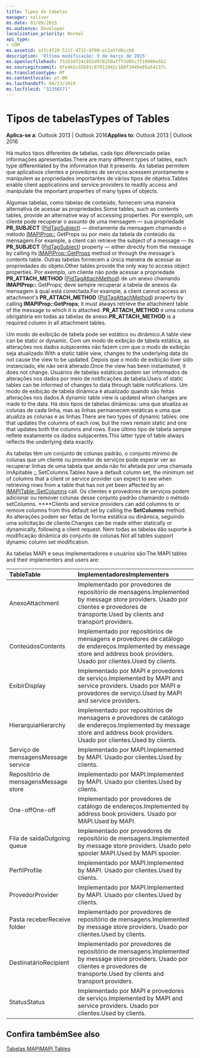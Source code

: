 ```yaml
---
title: Tipos de tabelas
manager: soliver
ms.date: 03/09/2015
ms.audience: Developer
localization_priority: Normal
api_type:
- COM
ms.assetid: a1fc4f20-511f-4721-8f09-ec2a5fd0ccb0
description: 'Última modificação: 9 de março de 2015'
ms.openlocfilehash: 732b3d724c855d978250afff3d05c7f19909a5b2
ms.sourcegitcommit: 8fe462c32b91c87911942c188f3445e85a54137c
ms.translationtype: MT
ms.contentlocale: pt-BR
ms.lasthandoff: 04/23/2019
ms.locfileid: "32356571"
---
```

# <a name="types-of-tables"></a><span data-ttu-id="e0f6d-103">Tipos de tabelas</span><span class="sxs-lookup"><span data-stu-id="e0f6d-103">Types of Tables</span></span>

  
  
<span data-ttu-id="e0f6d-104">**Aplica-se a**: Outlook 2013 | Outlook 2016</span><span class="sxs-lookup"><span data-stu-id="e0f6d-104">**Applies to**: Outlook 2013 | Outlook 2016</span></span> 
  
<span data-ttu-id="e0f6d-105">Há muitos tipos diferentes de tabelas, cada tipo diferenciado pelas informações apresentadas.</span><span class="sxs-lookup"><span data-stu-id="e0f6d-105">There are many different types of tables, each type differentiated by the information that it presents.</span></span> <span data-ttu-id="e0f6d-106">As tabelas permitem que aplicativos clientes e provedores de serviços acessem prontamente e manipulem as propriedades importantes de vários tipos de objetos.</span><span class="sxs-lookup"><span data-stu-id="e0f6d-106">Tables enable client applications and service providers to readily access and manipulate the important properties of many types of objects.</span></span> 
  
<span data-ttu-id="e0f6d-107">Algumas tabelas, como tabelas de conteúdo, fornecem uma maneira alternativa de acessar as propriedades.</span><span class="sxs-lookup"><span data-stu-id="e0f6d-107">Some tables, such as contents tables, provide an alternative way of accessing properties.</span></span> <span data-ttu-id="e0f6d-108">Por exemplo, um cliente pode recuperar o assunto de uma mensagem — sua propriedade **PR_SUBJECT** ([PidTagSubject](pidtagsubject-canonical-property.md)) — diretamente da mensagem chamando o método [IMAPIProp::](imapiprop-getprops.md) GetProps ou por meio da tabela de conteúdo da mensagem.</span><span class="sxs-lookup"><span data-stu-id="e0f6d-108">For example, a client can retrieve the subject of a message — its **PR_SUBJECT** ([PidTagSubject](pidtagsubject-canonical-property.md)) property — either directly from the message by calling its [IMAPIProp::GetProps](imapiprop-getprops.md) method or through the message's contents table.</span></span> <span data-ttu-id="e0f6d-109">Outras tabelas fornecem a única maneira de acessar as propriedades do objeto.</span><span class="sxs-lookup"><span data-stu-id="e0f6d-109">Other tables provide the only way to access object properties.</span></span> <span data-ttu-id="e0f6d-110">Por exemplo, um cliente não pode acessar a propriedade **PR_ATTACH_METHOD** ([PidTagAttachMethod](pidtagattachmethod-canonical-property.md)) de um anexo chamando **IMAPIProp::** GetProps; deve sempre recuperar a tabela de anexos da mensagem à qual está conectada.</span><span class="sxs-lookup"><span data-stu-id="e0f6d-110">For example, a client cannot access an attachment's **PR_ATTACH_METHOD** ([PidTagAttachMethod](pidtagattachmethod-canonical-property.md)) property by calling **IMAPIProp::GetProps**; it must always retrieve the attachment table of the message to which it is attached.</span></span> <span data-ttu-id="e0f6d-111">**PR_ATTACH_METHOD** é uma coluna obrigatória em todas as tabelas de anexo.</span><span class="sxs-lookup"><span data-stu-id="e0f6d-111">**PR_ATTACH_METHOD** is a required column in all attachment tables.</span></span> 
  
<span data-ttu-id="e0f6d-112">Um modo de exibição de tabela pode ser estático ou dinâmico.</span><span class="sxs-lookup"><span data-stu-id="e0f6d-112">A table view can be static or dynamic.</span></span> <span data-ttu-id="e0f6d-113">Com um modo de exibição de tabela estática, as alterações nos dados subjacentes não fazem com que o modo de exibição seja atualizado.</span><span class="sxs-lookup"><span data-stu-id="e0f6d-113">With a static table view, changes to the underlying data do not cause the view to be updated.</span></span> <span data-ttu-id="e0f6d-114">Depois que o modo de exibição tiver sido instanciado, ele não será alterado.</span><span class="sxs-lookup"><span data-stu-id="e0f6d-114">Once the view has been instantiated, it does not change.</span></span> <span data-ttu-id="e0f6d-115">Usuários de tabelas estáticas podem ser informados de alterações nos dados por meio de notificações de tabela.</span><span class="sxs-lookup"><span data-stu-id="e0f6d-115">Users of static tables can be informed of changes to data through table notifications.</span></span> <span data-ttu-id="e0f6d-116">Um modo de exibição de tabela dinâmica é atualizado quando são feitas alterações nos dados.</span><span class="sxs-lookup"><span data-stu-id="e0f6d-116">A dynamic table view is updated when changes are made to the data.</span></span> <span data-ttu-id="e0f6d-117">Há dois tipos de tabelas dinâmicas: uma que atualiza as colunas de cada linha, mas as linhas permanecem estáticas e uma que atualiza as colunas e as linhas.</span><span class="sxs-lookup"><span data-stu-id="e0f6d-117">There are two types of dynamic tables: one that updates the columns of each row, but the rows remain static and one that updates both the columns and rows.</span></span> <span data-ttu-id="e0f6d-118">Esse último tipo de tabela sempre reflete exatamente os dados subjacentes.</span><span class="sxs-lookup"><span data-stu-id="e0f6d-118">This latter type of table always reflects the underlying data exactly.</span></span>
  
<span data-ttu-id="e0f6d-119">As tabelas têm um conjunto de colunas padrão, o conjunto mínimo de colunas que um cliente ou provedor de serviços pode esperar ver ao recuperar linhas de uma tabela que ainda não foi afetada por uma chamada imApitable [::](imapitable-setcolumns.md) SetColumns.</span><span class="sxs-lookup"><span data-stu-id="e0f6d-119">Tables have a default column set, the minimum set of columns that a client or service provider can expect to see when retrieving rows from a table that has not yet been affected by an [IMAPITable::SetColumns](imapitable-setcolumns.md) call.</span></span> <span data-ttu-id="e0f6d-120">Os clientes e provedores de serviços podem adicionar ou remover colunas desse conjunto padrão chamando o método setColumns. \*\*\*\*</span><span class="sxs-lookup"><span data-stu-id="e0f6d-120">Clients and service providers can add columns to or remove columns from this default set by calling the **SetColumns** method.</span></span> <span data-ttu-id="e0f6d-121">As alterações podem ser feitas de forma estática ou dinâmica, seguindo uma solicitação de cliente.</span><span class="sxs-lookup"><span data-stu-id="e0f6d-121">Changes can be made either statically or dynamically, following a client request.</span></span> <span data-ttu-id="e0f6d-122">Nem todas as tabelas dão suporte à modificação dinâmica do conjunto de colunas.</span><span class="sxs-lookup"><span data-stu-id="e0f6d-122">Not all tables support dynamic column set modification.</span></span> 
  
<span data-ttu-id="e0f6d-123">As tabelas MAPI e seus implementadores e usuários são:</span><span class="sxs-lookup"><span data-stu-id="e0f6d-123">The MAPI tables and their implementers and users are:</span></span>
  
|<span data-ttu-id="e0f6d-124">**Table**</span><span class="sxs-lookup"><span data-stu-id="e0f6d-124">**Table**</span></span>|<span data-ttu-id="e0f6d-125">**Implementadores**</span><span class="sxs-lookup"><span data-stu-id="e0f6d-125">**Implementers**</span></span>|
|:-----|:-----|
|<span data-ttu-id="e0f6d-126">Anexo</span><span class="sxs-lookup"><span data-stu-id="e0f6d-126">Attachment</span></span>  <br/> |<span data-ttu-id="e0f6d-127">Implementado por provedores de repositório de mensagens.</span><span class="sxs-lookup"><span data-stu-id="e0f6d-127">Implemented by message store providers.</span></span> <span data-ttu-id="e0f6d-128">Usado por clientes e provedores de transporte.</span><span class="sxs-lookup"><span data-stu-id="e0f6d-128">Used by clients and transport providers.</span></span>  <br/> |
|<span data-ttu-id="e0f6d-129">Conteúdos</span><span class="sxs-lookup"><span data-stu-id="e0f6d-129">Contents</span></span>  <br/> |<span data-ttu-id="e0f6d-130">Implementado por repositórios de mensagens e provedores de catálogo de endereços.</span><span class="sxs-lookup"><span data-stu-id="e0f6d-130">Implemented by message store and address book providers.</span></span> <span data-ttu-id="e0f6d-131">Usado por clientes.</span><span class="sxs-lookup"><span data-stu-id="e0f6d-131">Used by clients.</span></span>  <br/> |
|<span data-ttu-id="e0f6d-132">Exibir</span><span class="sxs-lookup"><span data-stu-id="e0f6d-132">Display</span></span>  <br/> |<span data-ttu-id="e0f6d-133">Implementado por MAPI e provedores de serviço.</span><span class="sxs-lookup"><span data-stu-id="e0f6d-133">Implemented by MAPI and service providers.</span></span> <span data-ttu-id="e0f6d-134">Usado por MAPI e provedores de serviço.</span><span class="sxs-lookup"><span data-stu-id="e0f6d-134">Used by MAPI and service providers.</span></span>  <br/> |
|<span data-ttu-id="e0f6d-135">Hierarquia</span><span class="sxs-lookup"><span data-stu-id="e0f6d-135">Hierarchy</span></span>  <br/> |<span data-ttu-id="e0f6d-136">Implementado por repositórios de mensagens e provedores de catálogo de endereços.</span><span class="sxs-lookup"><span data-stu-id="e0f6d-136">Implemented by message store and address book providers.</span></span> <span data-ttu-id="e0f6d-137">Usado por clientes.</span><span class="sxs-lookup"><span data-stu-id="e0f6d-137">Used by clients.</span></span>  <br/> |
|<span data-ttu-id="e0f6d-138">Serviço de mensagens</span><span class="sxs-lookup"><span data-stu-id="e0f6d-138">Message service</span></span>  <br/> |<span data-ttu-id="e0f6d-139">Implementado por MAPI.</span><span class="sxs-lookup"><span data-stu-id="e0f6d-139">Implemented by MAPI.</span></span> <span data-ttu-id="e0f6d-140">Usado por clientes.</span><span class="sxs-lookup"><span data-stu-id="e0f6d-140">Used by clients.</span></span>  <br/> |
|<span data-ttu-id="e0f6d-141">Repositório de mensagens</span><span class="sxs-lookup"><span data-stu-id="e0f6d-141">Message store</span></span>  <br/> |<span data-ttu-id="e0f6d-142">Implementado por MAPI.</span><span class="sxs-lookup"><span data-stu-id="e0f6d-142">Implemented by MAPI.</span></span> <span data-ttu-id="e0f6d-143">Usado por clientes.</span><span class="sxs-lookup"><span data-stu-id="e0f6d-143">Used by clients.</span></span>  <br/> |
|<span data-ttu-id="e0f6d-144">One-off</span><span class="sxs-lookup"><span data-stu-id="e0f6d-144">One-off</span></span>  <br/> |<span data-ttu-id="e0f6d-145">Implementado por provedores de catálogo de endereços.</span><span class="sxs-lookup"><span data-stu-id="e0f6d-145">Implemented by address book providers.</span></span> <span data-ttu-id="e0f6d-146">Usado por MAPI.</span><span class="sxs-lookup"><span data-stu-id="e0f6d-146">Used by MAPI.</span></span>  <br/> |
|<span data-ttu-id="e0f6d-147">Fila de saída</span><span class="sxs-lookup"><span data-stu-id="e0f6d-147">Outgoing queue</span></span>  <br/> |<span data-ttu-id="e0f6d-148">Implementado por provedores de repositório de mensagens.</span><span class="sxs-lookup"><span data-stu-id="e0f6d-148">Implemented by message store providers.</span></span> <span data-ttu-id="e0f6d-149">Usado pelo spooler MAPI.</span><span class="sxs-lookup"><span data-stu-id="e0f6d-149">Used by MAPI spooler.</span></span>  <br/> |
|<span data-ttu-id="e0f6d-150">Perfil</span><span class="sxs-lookup"><span data-stu-id="e0f6d-150">Profile</span></span>  <br/> |<span data-ttu-id="e0f6d-151">Implementado por MAPI.</span><span class="sxs-lookup"><span data-stu-id="e0f6d-151">Implemented by MAPI.</span></span> <span data-ttu-id="e0f6d-152">Usado por clientes.</span><span class="sxs-lookup"><span data-stu-id="e0f6d-152">Used by clients.</span></span>  <br/> |
|<span data-ttu-id="e0f6d-153">Provedor</span><span class="sxs-lookup"><span data-stu-id="e0f6d-153">Provider</span></span>  <br/> |<span data-ttu-id="e0f6d-154">Implementado por MAPI.</span><span class="sxs-lookup"><span data-stu-id="e0f6d-154">Implemented by MAPI.</span></span> <span data-ttu-id="e0f6d-155">Usado por clientes.</span><span class="sxs-lookup"><span data-stu-id="e0f6d-155">Used by clients.</span></span>  <br/> |
|<span data-ttu-id="e0f6d-156">Pasta receber</span><span class="sxs-lookup"><span data-stu-id="e0f6d-156">Receive folder</span></span>  <br/> |<span data-ttu-id="e0f6d-157">Implementado por provedores de repositório de mensagens.</span><span class="sxs-lookup"><span data-stu-id="e0f6d-157">Implemented by message store providers.</span></span> <span data-ttu-id="e0f6d-158">Usado por clientes.</span><span class="sxs-lookup"><span data-stu-id="e0f6d-158">Used by clients.</span></span>  <br/> |
|<span data-ttu-id="e0f6d-159">Destinatário</span><span class="sxs-lookup"><span data-stu-id="e0f6d-159">Recipient</span></span>  <br/> |<span data-ttu-id="e0f6d-160">Implementado por provedores de repositório de mensagens.</span><span class="sxs-lookup"><span data-stu-id="e0f6d-160">Implemented by message store providers.</span></span> <span data-ttu-id="e0f6d-161">Usado por clientes e provedores de transporte.</span><span class="sxs-lookup"><span data-stu-id="e0f6d-161">Used by clients and transport providers.</span></span>  <br/> |
|<span data-ttu-id="e0f6d-162">Status</span><span class="sxs-lookup"><span data-stu-id="e0f6d-162">Status</span></span>  <br/> |<span data-ttu-id="e0f6d-163">Implementado por MAPI e provedores de serviço.</span><span class="sxs-lookup"><span data-stu-id="e0f6d-163">Implemented by MAPI and service providers.</span></span> <span data-ttu-id="e0f6d-164">Usado por clientes.</span><span class="sxs-lookup"><span data-stu-id="e0f6d-164">Used by clients.</span></span>  <br/> |
   
## <a name="see-also"></a><span data-ttu-id="e0f6d-165">Confira também</span><span class="sxs-lookup"><span data-stu-id="e0f6d-165">See also</span></span>



[<span data-ttu-id="e0f6d-166">Tabelas MAPI</span><span class="sxs-lookup"><span data-stu-id="e0f6d-166">MAPI Tables</span></span>](mapi-tables.md)

